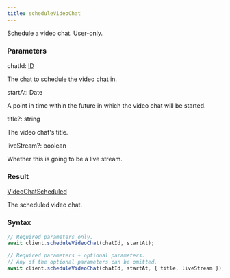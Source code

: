 ```yaml
---
title: scheduleVideoChat
---
```


Schedule a video chat. User-only.


### Parameters 

<div class="flex flex-col gap-3"><div><div class="font-mono" id="p_chatId" data-anchor><span class="font-bold">chatId</span><span class="opacity-50">:</span> <a href="/types/id"  >ID</a></div><div class="pl-3"><div class="no-margin">

The chat to schedule the video chat in.

</div></div></div><div><div class="font-mono" id="p_startAt" data-anchor><span class="font-bold">startAt</span><span class="opacity-50">:</span> <span href="/">Date</span></div><div class="pl-3"><div class="no-margin">

A point in time within the future in which the video chat will be started.

</div></div></div><div class="flex flex-col gap-3"><div><div class="flex gap-2"><div class="font-mono p" id="p_title" data-anchor><span class="font-bold">title</span><span class="opacity-50"><span title="Optional" class="cursor-help">?</span>:</span> <span>string</span></div></div><div class="pl-3"><div class="no-margin">

The video chat's title.

</div></div></div><div><div class="flex gap-2"><div class="font-mono p" id="p_liveStream" data-anchor><span class="font-bold">liveStream</span><span class="opacity-50"><span title="Optional" class="cursor-help">?</span>:</span> <span>boolean</span></div></div><div class="pl-3"><div class="no-margin">

Whether this is going to be a live stream.

</div></div></div></div></div>

### Result 

<div class="font-mono"><a href="/types/videochatscheduled"  >VideoChatScheduled</a></div><div class="pl-3"><div class="no-margin">

The scheduled video chat.

</div></div>

### Syntax

```ts
// Required parameters only.
await client.scheduleVideoChat(chatId, startAt);

// Required parameters + optional parameters.
// Any of the optional parameters can be omitted.
await client.scheduleVideoChat(chatId, startAt, { title, liveStream });
```




